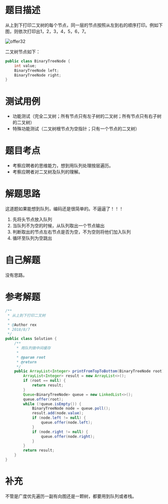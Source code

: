 # 题目描述
从上到下打印二叉树的每个节点，同一层的节点按照从左到右的顺序打印。例如下图，则依次打印出1，2，3，4，5，6，7。

![offer32](https://github.com/todorex/Coding-Interviews/raw/master/images/offer32.png)

二叉树节点如下：
```java
public class BinaryTreeNode {
    int value;
    BinaryTreeNode left;
    BinaryTreeNode right;
}
```

# 测试用例
* 功能测试（完全二叉树；所有节点只有左子树的二叉树；所有节点只有右子树的二叉树）
* 特殊功能测试（二叉树根节点为空指针；只有一个节点的二叉树）

# 题目考点
* 考察应聘者的思维能力，想到用队列处理按层遍历。
* 考察应聘者对二叉树及队列的理解。

# 解题思路
这道题如果能想到队列，编码还是很简单的。不逼逼了！！！

1. 先将头节点放入队列
2. 当队列不为空的时候，从队列取出一个节点输出
3. 判断取出的节点左右节点是否为空，不为空则将他们加入队列
4. 循环至队列为空跳出

# 自己解题
没有思路。

# 参考解题
```java
/**
 * 从上到下打印二叉树
 *
 * @Author rex
 * 2018/8/7
 */
public class Solution {
    /**
     * 用队列做中间缓存
     *
     * @param root
     * @return
     */
    public ArrayList<Integer> printFromTopToBottom(BinaryTreeNode root) {
        ArrayList<Integer> result = new ArrayList<>();
        if (root == null) {
            return result;
        }
        Queue<BinaryTreeNode> queue = new LinkedList<>();
        queue.offer(root);
        while (!queue.isEmpty()) {
            BinaryTreeNode node = queue.poll();
            result.add(node.value);
            if (node.left != null) {
                queue.offer(node.left);
            }
            if (node.right != null) {
                queue.offer(node.right);
            }
        }
        return result;
    }
}
```
# 补充
不管是广度优先遍历一副有向图还是一颗树，都要用到队列或者栈。
